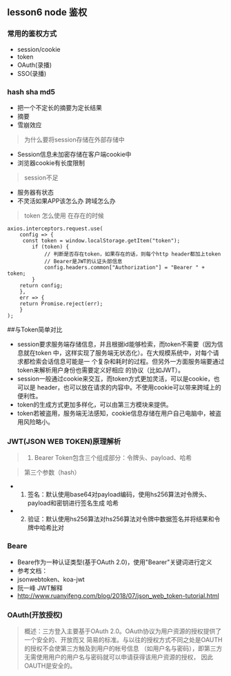 ## lesson6 node 鉴权

### 常用的鉴权方式
+ session/cookie
+ token
+ OAuth(录播)
+ SSO(录播)

### hash  sha md5
+ 把一个不定长的摘要为定长结果
+ 摘要
+ 雪崩效应

> 为什么要将session存储在外部存储中
+ Session信息未加密存储在客户端cookie中
+ 浏览器cookie有长度限制

> session不足
+ 服务器有状态
+ 不灵活如果APP该怎么办 跨域怎么办

> token 怎么使用 在存在的时候
```
axios.interceptors.request.use(
    config => {
     const token = window.localStorage.getItem("token");
        if (token) {
            // 判断是否存在token，如果存在的话，则每个http header都加上token
            // Bearer是JWT的认证头部信息
            config.headers.common["Authorization"] = "Bearer " + token;
        }
    return config;
    },
    err => {
    return Promise.reject(err);
    }
);
```

##与Token简单对比
+ session要求服务端存储信息，并且根据id能够检索，而token不需要（因为信息就在token
  中，这样实现了服务端无状态化）。在大规模系统中，对每个请求都检索会话信息可能是一
  个复杂和耗时的过程。但另外一方面服务端要通过token来解析用户身份也需要定义好相应
  的协议（比如JWT）。
+ session一般通过cookie来交互，而token方式更加灵活，可以是cookie，也可以是
  header，也可以放在请求的内容中。不使用cookie可以带来跨域上的便利性。
+ token的生成方式更加多样化，可以由第三方模块来提供。
+ token若被盗用，服务端无法感知，cookie信息存储在用户自己电脑中，被盗用风险略小。

### JWT(JSON WEB TOKEN)原理解析
> 1. Bearer Token包含三个组成部分：令牌头、payload、哈希

> 第三个参数（hash）
+ 1. 签名：默认使用base64对payload编码，使用hs256算法对令牌头、payload和密钥进行签名生成
哈希
+ 2. 验证：默认使用hs256算法对hs256算法对令牌中数据签名并将结果和令牌中哈希比对

### Beare
+ Beare作为一种认证类型(基于OAuth 2.0)，使用"Bearer"关键词进行定义
+ 参考文档：
+ jsonwebtoken、koa-jwt
+ 阮一峰 JWT解释
+ http://www.ruanyifeng.com/blog/2018/07/json_web_token-tutorial.html

### OAuth(开放授权)
> 概述：三方登入主要基于OAuth 2.0。OAuth协议为用户资源的授权提供了一个安全的、开放而又
简易的标准。与以往的授权方式不同之处是OAUTH的授权不会使第三方触及到用户的帐号信息
（如用户名与密码），即第三方无需使用用户的用户名与密码就可以申请获得该用户资源的授权，
因此OAUTH是安全的。

